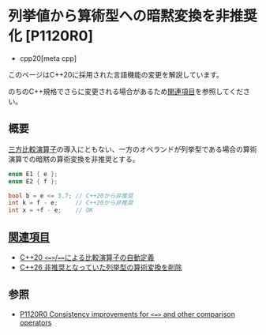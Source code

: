 # 列挙値から算術型への暗黙変換を非推奨化 [P1120R0]
* cpp20[meta cpp]

<!-- start lang caution -->

このページはC++20に採用された言語機能の変更を解説しています。

のちのC++規格でさらに変更される場合があるため[関連項目](#relative-page)を参照してください。

<!-- last lang caution -->

## 概要
[三方比較演算子](consistent_comparison.md)の導入にともない、一方のオペランドが列挙型である場合の算術演算での暗黙の算術変換を非推奨とする。

```cpp
enum E1 { e };
enum E2 { f };

bool b = e <= 3.7; // C++20から非推奨
int k = f - e;     // C++20から非推奨
int x = +f - e;    // OK
```


## <a id="relative-page" href="#relative-page">関連項目</a>
- [C++20 `<=>`/`==`による比較演算子の自動定義](consistent_comparison.md)
- [C++26 非推奨となっていた列挙型の算術変換を削除](/lang/cpp26/remove_deprecated_arithmetic_conversion_on_enumerations.md)


## 参照
- [P1120R0 Consistency improvements for `<=>` and other comparison operators](https://www.open-std.org/jtc1/sc22/wg21/docs/papers/2018/p1120r0.html)
